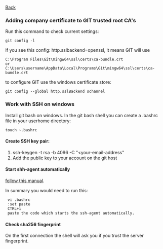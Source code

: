 [Back](index.md)

### Adding company certificate to GIT trusted root CA's
Run this command to check current settings:

``` 
git config -l
```

If you see this config: http.sslbackend=openssl, it means GIT will use 

```
C:\Program Files\Git\mingw64\ssl\certs\ca-bundle.crt​
or
C:\Users\username\AppData\Local\Programs\Git\mingw64\ssl\certs\ca-bundle.crt​
```

to configure GIT use the windows certificate store:
```
git config --global http.sslBackend schannel
```

### Work with SSH on windows
Install git bash on windows.
In the git bash shell you can create a .bashrc file in your userhome directory:
```
touch ~.bashrc
```

#### Create SSH key pair:
1. ssh-keygen -t rsa -b 4096 -C "<your-email-address"
2. Add the public key to your account on the git host

#### Start shh-agent automatically
 [follow this manual](https://help.github.com/en/github/authenticating-to-github/working-with-ssh-key-passphrases).

In summary you would need to run this:
```
 vi .bashrc
 :set paste
 CTRL+i
 paste the code which starts the ssh-agent automatically.
 ```

#### Check sha256 fingerprint
On the first connection the shell will ask you if you trust the server fingerprint. 